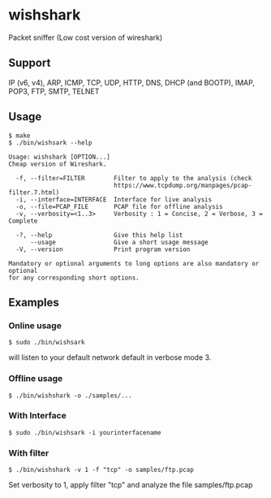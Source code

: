 # wishshark
Packet sniffer (Low cost version of wireshark)

## Support
IP (v6, v4), ARP, ICMP, TCP, UDP, HTTP, DNS, DHCP (and BOOTP), IMAP, POP3, FTP, SMTP, TELNET

## Usage
```
$ make
$ ./bin/wishsark --help

Usage: wishshark [OPTION...]
Cheap version of Wireshark.

  -f, --filter=FILTER        Filter to apply to the analysis (check
                             https://www.tcpdump.org/manpages/pcap-filter.7.html)
  -i, --interface=INTERFACE  Interface for live analysis
  -o, --file=PCAP_FILE       PCAP file for offline analysis
  -v, --verbosity=<1..3>     Verbosity : 1 = Concise, 2 = Verbose, 3 = Complete
                            
  -?, --help                 Give this help list
      --usage                Give a short usage message
  -V, --version              Print program version

Mandatory or optional arguments to long options are also mandatory or optional
for any corresponding short options.
```

## Examples 
### Online usage
```
$ sudo ./bin/wishsark
```
will listen to your default network default in verbose mode 3.

### Offline usage
```
$ ./bin/wishshark -o ./samples/...
```

### With Interface
```
$ sudo ./bin/wishsark -i yourinterfacename
```
### With filter
```
$ ./bin/wishshark -v 1 -f "tcp" -o samples/ftp.pcap 
```
Set verbosity to 1, apply filter "tcp" and analyze the file samples/ftp.pcap

